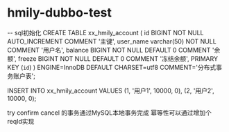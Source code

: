 # hmily-dubbo-test

-- sql初始化
CREATE TABLE xx_hmily_account (
    id BIGINT NOT NULL AUTO_INCREMENT COMMENT '主键',
    user_name varchar(50) NOT NULL COMMENT '用户名',
    balance BIGINT NOT NULL DEFAULT 0 COMMENT '余额',
    freeze BIGINT NOT NULL DEFAULT 0 COMMENT '冻结余额',
    PRIMARY KEY (`id`)
) ENGINE=InnoDB DEFAULT CHARSET=utf8 COMMENT='分布式事务账户表';

INSERT INTO xx_hmily_account VALUES (1, '用户1', 10000, 0), (2, '用户2', 10000, 0);

try confirm cancel 的事务通过MySQL本地事务完成
幂等性可以通过增加个reqId实现
